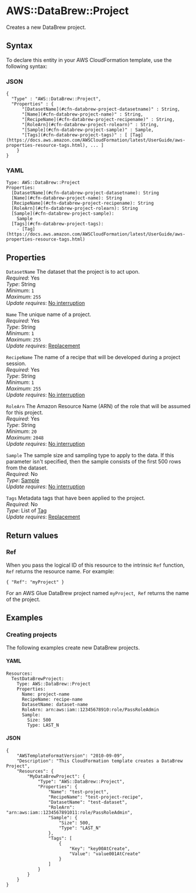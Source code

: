 # AWS::DataBrew::Project<a name="aws-resource-databrew-project"></a>

Creates a new DataBrew project\.

## Syntax<a name="aws-resource-databrew-project-syntax"></a>

To declare this entity in your AWS CloudFormation template, use the following syntax:

### JSON<a name="aws-resource-databrew-project-syntax.json"></a>

```
{
  "Type" : "AWS::DataBrew::Project",
  "Properties" : {
      "[DatasetName](#cfn-databrew-project-datasetname)" : String,
      "[Name](#cfn-databrew-project-name)" : String,
      "[RecipeName](#cfn-databrew-project-recipename)" : String,
      "[RoleArn](#cfn-databrew-project-rolearn)" : String,
      "[Sample](#cfn-databrew-project-sample)" : Sample,
      "[Tags](#cfn-databrew-project-tags)" : [ [Tag](https://docs.aws.amazon.com/AWSCloudFormation/latest/UserGuide/aws-properties-resource-tags.html), ... ]
    }
}
```

### YAML<a name="aws-resource-databrew-project-syntax.yaml"></a>

```
Type: AWS::DataBrew::Project
Properties: 
  [DatasetName](#cfn-databrew-project-datasetname): String
  [Name](#cfn-databrew-project-name): String
  [RecipeName](#cfn-databrew-project-recipename): String
  [RoleArn](#cfn-databrew-project-rolearn): String
  [Sample](#cfn-databrew-project-sample): 
    Sample
  [Tags](#cfn-databrew-project-tags): 
    - [Tag](https://docs.aws.amazon.com/AWSCloudFormation/latest/UserGuide/aws-properties-resource-tags.html)
```

## Properties<a name="aws-resource-databrew-project-properties"></a>

`DatasetName`  <a name="cfn-databrew-project-datasetname"></a>
The dataset that the project is to act upon\.  
*Required*: Yes  
*Type*: String  
*Minimum*: `1`  
*Maximum*: `255`  
*Update requires*: [No interruption](https://docs.aws.amazon.com/AWSCloudFormation/latest/UserGuide/using-cfn-updating-stacks-update-behaviors.html#update-no-interrupt)

`Name`  <a name="cfn-databrew-project-name"></a>
The unique name of a project\.  
*Required*: Yes  
*Type*: String  
*Minimum*: `1`  
*Maximum*: `255`  
*Update requires*: [Replacement](https://docs.aws.amazon.com/AWSCloudFormation/latest/UserGuide/using-cfn-updating-stacks-update-behaviors.html#update-replacement)

`RecipeName`  <a name="cfn-databrew-project-recipename"></a>
The name of a recipe that will be developed during a project session\.  
*Required*: Yes  
*Type*: String  
*Minimum*: `1`  
*Maximum*: `255`  
*Update requires*: [No interruption](https://docs.aws.amazon.com/AWSCloudFormation/latest/UserGuide/using-cfn-updating-stacks-update-behaviors.html#update-no-interrupt)

`RoleArn`  <a name="cfn-databrew-project-rolearn"></a>
The Amazon Resource Name \(ARN\) of the role that will be assumed for this project\.  
*Required*: Yes  
*Type*: String  
*Minimum*: `20`  
*Maximum*: `2048`  
*Update requires*: [No interruption](https://docs.aws.amazon.com/AWSCloudFormation/latest/UserGuide/using-cfn-updating-stacks-update-behaviors.html#update-no-interrupt)

`Sample`  <a name="cfn-databrew-project-sample"></a>
The sample size and sampling type to apply to the data\. If this parameter isn't specified, then the sample consists of the first 500 rows from the dataset\.  
*Required*: No  
*Type*: [Sample](aws-properties-databrew-project-sample.md)  
*Update requires*: [No interruption](https://docs.aws.amazon.com/AWSCloudFormation/latest/UserGuide/using-cfn-updating-stacks-update-behaviors.html#update-no-interrupt)

`Tags`  <a name="cfn-databrew-project-tags"></a>
Metadata tags that have been applied to the project\.  
*Required*: No  
*Type*: List of [Tag](https://docs.aws.amazon.com/AWSCloudFormation/latest/UserGuide/aws-properties-resource-tags.html)  
*Update requires*: [Replacement](https://docs.aws.amazon.com/AWSCloudFormation/latest/UserGuide/using-cfn-updating-stacks-update-behaviors.html#update-replacement)

## Return values<a name="aws-resource-databrew-project-return-values"></a>

### Ref<a name="aws-resource-databrew-project-return-values-ref"></a>

When you pass the logical ID of this resource to the intrinsic `Ref` function, `Ref` returns the resource name\. For example:

 `{ "Ref": "myProject" }` 

For an AWS Glue DataBrew project named `myProject`,  `Ref` returns the name of the project\. 

## Examples<a name="aws-resource-databrew-project--examples"></a>



### Creating projects<a name="aws-resource-databrew-project--examples--Creating_projects"></a>

The following examples create new DataBrew projects\.

#### YAML<a name="aws-resource-databrew-project--examples--Creating_projects--yaml"></a>

```
Resources:
  TestDataBrewProject:
    Type: AWS::DataBrew::Project
    Properties:
      Name: project-name
      RecipeName: recipe-name
      DatasetName: dataset-name
      RoleArn: arn:aws:iam::12345678910:role/PassRoleAdmin
      Sample:
        Size: 500
        Type: LAST_N
```

#### JSON<a name="aws-resource-databrew-project--examples--Creating_projects--json"></a>

```
{
    "AWSTemplateFormatVersion": "2010-09-09",
    "Description": "This CloudFormation template creates a DataBrew Project",
    "Resources": {
        "MyDataBrewProject": {
            "Type": "AWS::DataBrew::Project",
            "Properties": {
                "Name": "test-project",
                "RecipeName": "test-project-recipe",
                "DatasetName": "test-dataset",
                "RoleArn": "arn:aws:iam::1234567891011:role/PassRoleAdmin",
                "Sample": {
                    "Size": 500,
                    "Type": "LAST_N"
                },
                "Tags": [
                    {
                        "Key": "key00AtCreate",
                        "Value": "value001AtCreate"
                    }
                ]
            }
        }
    }
}
```